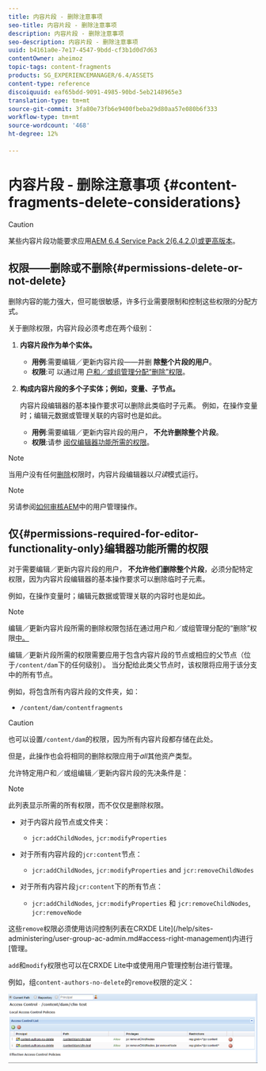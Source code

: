 ```yaml
---
title: 内容片段 - 删除注意事项
seo-title: 内容片段 - 删除注意事项
description: 内容片段 - 删除注意事项
seo-description: 内容片段 - 删除注意事项
uuid: b4161a0e-7e17-4547-9bdd-cf3b1d0d7d63
contentOwner: aheimoz
topic-tags: content-fragments
products: SG_EXPERIENCEMANAGER/6.4/ASSETS
content-type: reference
discoiquuid: eaf65bdd-9091-4985-90bd-5eb2148965e3
translation-type: tm+mt
source-git-commit: 3fa80e73fb6e9400fbeba29d80aa57e080b6f333
workflow-type: tm+mt
source-wordcount: '468'
ht-degree: 12%

---
```



# 内容片段 - 删除注意事项 {#content-fragments-delete-considerations}

>[!CAUTION]
>
>某些内容片段功能要求应用[AEM 6.4 Service Pack 2(6.4.2.0)或更高版本](/help/release-notes/sp-release-notes.md)。

## 权限——删除或不删除{#permissions-delete-or-not-delete}

删除内容的能力强大，但可能很敏感，许多行业需要限制和控制这些权限的分配方式。

关于删除权限，内容片段必须考虑在两个级别：

1. **内容片段作为单个实体。**

   * **用例**:需要编辑／更新内容片段——并删 **除整个片段的用户**。
   * **权限**:可 [](/help/sites-administering/security.md#actions) 以通过用 [户和／或组管理分配“删除”权限](/help/sites-administering/security.md#managing-permissions)。

1. **构成内容片段的多个子实体；例如，变量、子节点。**

   内容片段编辑器的基本操作要求可以删除此类临时子元素。 例如，在操作变量时；编辑元数据或管理关联的内容时也是如此。

   * **用例**:需要编辑／更新内容片段的用户， **不允许删除整个片段**。
   * **权限**:请参 [阅仅编辑器功能所需的权限](content-fragments-delete.md#permissions-required-for-editor-functionality-only)。

>[!NOTE]
>
>当用户没有任何[删除](/help/sites-administering/security.md#actions)权限时，内容片段编辑器以&#x200B;*只读*&#x200B;模式运行。

>[!NOTE]
>
>另请参阅[如何审核AEM](/help/sites-administering/audit-user-management-operations.md)中的用户管理操作。

## 仅{#permissions-required-for-editor-functionality-only}编辑器功能所需的权限

对于需要编辑／更新内容片段的用户， **不允许他们删除整个片段**，必须分配特定权限，因为内容片段编辑器的基本操作要求可以删除临时子元素。

例如，在操作变量时；编辑元数据或管理关联的内容时也是如此。

>[!NOTE]
>
>编辑／更新内容片段所需的删除权限包括在通过用户和／或组管理分配的“删除”权限[中。](/help/sites-administering/security.md#managing-permissions)

编辑／更新片段所需的权限需要应用于包含内容片段的节点或相应的父节点（位于`/content/dam`下的任何级别）。 当分配给此类父节点时，该权限将应用于该分支中的所有节点。

例如，将包含所有内容片段的文件夹，如：

* `/content/dam/contentfragments`

>[!CAUTION]
>
>也可以设置`/content/dam`的权限，因为所有内容片段都存储在此处。
>
>但是，此操作也会将相同的删除权限应用于&#x200B;*all*&#x200B;其他资产类型。

允许特定用户和／或组编辑／更新内容片段的先决条件是：

>[!NOTE]
>
>此列表显示所需的所有权限，而不仅仅是删除权限。

* 对于内容片段节点或文件夹：

   * `jcr:addChildNodes`, `jcr:modifyProperties`

* 对于所有内容片段的`jcr:content`节点：

   * `jcr:addChildNodes`,  `jcr:modifyProperties` and  `jcr:removeChildNodes`

* 对于所有内容片段`jcr:content`下的所有节点：

   * `jcr:addChildNodes`, `jcr:modifyProperties` 和 `jcr:removeChildNodes`,  `jcr:removeNode`

这些`remove`权限必须使用访问控制列表在CRXDE Lite](/help/sites-administering/user-group-ac-admin.md#access-right-management)内进行[管理。

`add`和`modify`权限也可以在CRXDE Lite中或使用用户管理控制台进行管理。

例如，组`content-authors-no-delete`的`remove`权限的定义：

![cf-delete-03](assets/cf-delete-03.png)


